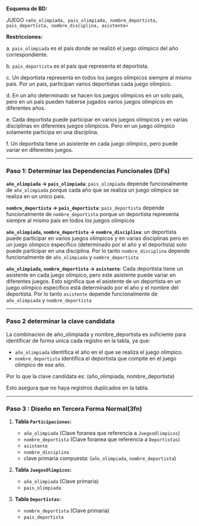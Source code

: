 **Esquema de BD:**

JUEGO `<año_olimpiada, pais_olimpiada, nombre_deportista, pais_deportista, nombre_disciplina, asistente>`

**Restricciones:**

a. `pais_olimpiada` es el país donde se realizó el juego olímpico del año correspondiente.

b. `pais_deportista` es el país que representa el deportista.

c. Un deportista representa en todos los juegos olímpicos 
siempre al mismo país. Por un
país, participan varios deportistas cada juego olímpico.  

d. En un año determinado se hacen los juegos olímpicos en un solo país, pero en un país
pueden haberse jugados varios juegos olímpicos en diferentes años.

e. Cada deportista puede participar en varios juegos olímpicos y en varias disciplinas en
diferentes juegos olímpicos. Pero en un juego olímpico solamente participa en una
disciplina.

f. Un deportista tiene un asistente en cada juego olímpico, pero puede variar en diferentes
juegos.

---
### Paso 1: Determinar las Dependencias Funcionales (DFs)

**`año_olimpiada` -> `pais_olimpiada`**: `pais_olimpiada` depende funcionalmente de `año_olimpiada` porque cada año que se realiza un juego olimpico se realiza en un unico pais.

**`nombre_deportista` -> `pais_deportista`**: `pais_deportista` depende funcionalmente de `nombre_deportista` porque un deportista representa siempre al mismo país en todos los juegos olímpicos 

**`año_olimpiada`, `nombre_deportista` -> `nombre_disciplina`**: un deportista puede participar en varios juegos olimpicos y en varias disciplinas pero en un juego olimpico especifico (determinado por el año y el deportista) solo puede participar en una disciplina.
Por lo tanto `nombre_disciplina` depende funcionalmente de `año_olimpiada` y `nombre_deportista` 

**`año_olimpiada`, `nombre_deportista` -> `asistente`**: Cada deportista tiene un asistente en cada juego olímpico, pero este asistente puede variar en diferentes juegos. Esto significa que el asistente de un deportista en un juego olímpico específico está determinado por el año y el nombre del deportista. Por lo tanto `asistente` depende funcionalmente de `año_olimpiada` y `nombre_deportista` 

---
### Paso 2 determinar la clave candidata

La combinacion de año_olimpiada y nombre_deportista es suficiente para identificar de forma unica cada registro en la tabla, ya que:

- `año_olimpiada` identifica el año en el que se realiza el juego olímpico.
- `nombre_deportista` identifica el deportista que compite en el juego olimpico de ese año.

Por lo que la clave candidata es: (año_olimpiada, nombre_deportista)

Esto asegura que no haya registros duplicados en la tabla.

---
### Paso 3 : Diseño en Tercera Forma Normal(3fn)

1. **Tabla `Participaciones`:**
    - `año_olimpiada` (Clave foranea que referencia a `JuegosOlimpicos`)
    - `nombre_deportista` (Clave foranea que referencia a `Deportistas`)
    - `asistente`
    - `nombre_disciplina`
    - clave primaria compuesta: (`año_olimpiada`, `nombre_deportista`)

1. **Tabla `JuegosOlimpicos`:**
    - `año_olimpiada` (Clave primaria)
    - `pais_olimpiada`

1. **Tabla `Deportistas`:**
    - `nombre_deportista` (Clave primaria)
    - `pais_deportista`





